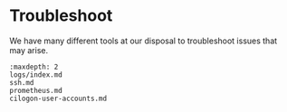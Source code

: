 # Troubleshoot

We have many different tools at our disposal to troubleshoot
issues that may arise.

```{toctree}
:maxdepth: 2
logs/index.md
ssh.md
prometheus.md
cilogon-user-accounts.md
```
